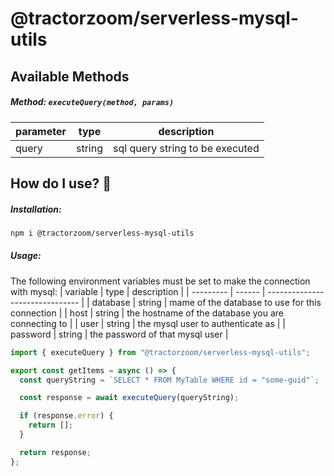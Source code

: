 # @tractorzoom/serverless-mysql-utils

## Available Methods

##### Method: `executeQuery(method, params)`

| parameter | type   | description                     |
| --------- | ------ | ------------------------------- |
| query     | string | sql query string to be executed |

## How do I use? :thinking:

##### Installation:

```bash
npm i @tractorzoom/serverless-mysql-utils
```

##### Usage:

The following environment variables must be set to make the connection with mysql:
| variable | type | description |
| --------- | ------ | ------------------------------- |
| database | string | mame of the database to use for this connection |
| host | string | the hostname of the database you are connecting to |
| user | string | the mysql user to authenticate as |
| password | string | the password of that mysql user |

```js
import { executeQuery } from "@tractorzoom/serverless-mysql-utils";

export const getItems = async () => {
  const queryString = `SELECT * FROM MyTable WHERE id = "some-guid"`;

  const response = await executeQuery(queryString);

  if (response.error) {
    return [];
  }

  return response;
};
```

